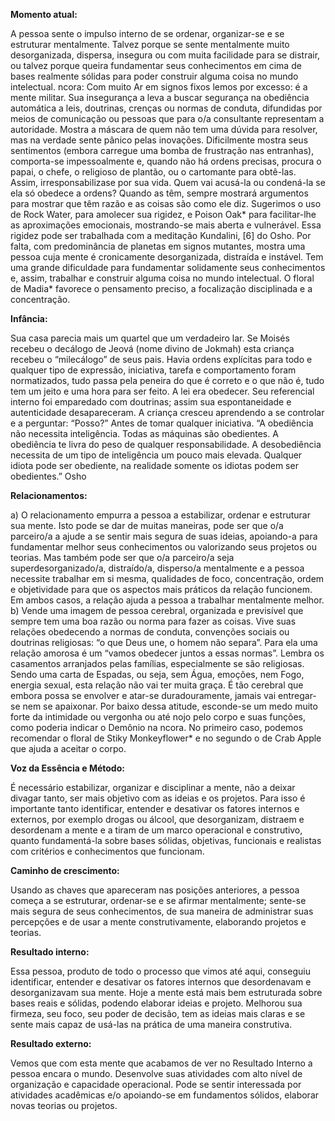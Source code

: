 **Momento atual:**

 A pessoa sente o impulso interno de se ordenar, organizar-se e se estruturar mentalmente. Talvez porque se sente mentalmente muito desorganizada, dispersa, insegura ou com muita facilidade para se distrair, ou talvez porque queira fundamentar seus conhecimentos em cima de bases realmente sólidas para poder construir alguma coisa no mundo intelectual.  ncora: Com muito Ar em signos fixos lemos por excesso: é a mente militar. Sua insegurança a leva a buscar segurança na obediência automática a leis, doutrinas, crenças ou normas de conduta, difundidas por meios de comunicação ou pessoas que para o/a consultante representam a autoridade. Mostra a máscara de quem não tem uma dúvida para resolver, mas na verdade sente pânico pelas inovações. Dificilmente mostra seus sentimentos (embora carregue uma bomba de frustração nas entranhas), comporta-se impessoalmente e, quando não há ordens precisas, procura o papai, o chefe, o religioso de plantão, ou o cartomante para obtê-las. Assim, irresponsabilizase por sua vida. Quem vai acusá-la ou condená-la se ela só obedece a ordens? Quando as têm, sempre mostrará argumentos para mostrar que têm razão e as coisas são como ele diz. Sugerimos o uso de Rock Water, para amolecer sua rigidez, e Poison Oak* para facilitar-lhe as aproximações emocionais, mostrando-se mais aberta e vulnerável. Essa rigidez pode ser trabalhada com a meditação Kundalini, [6] do Osho. Por falta, com predominância de planetas em signos mutantes, mostra uma pessoa cuja mente é cronicamente desorganizada, distraída e instável. Tem uma grande dificuldade para fundamentar solidamente seus conhecimentos e, assim, trabalhar e construir alguma coisa no mundo intelectual. O floral de Madia* favorece o pensamento preciso, a focalização disciplinada e a concentração. 


**Infância:**

 Sua casa parecia mais um quartel que um verdadeiro lar. Se Moisés recebeu o decálogo de Jeová (nome divino de Jokmah) esta criança recebeu o “milecálogo” de seus pais. Havia ordens explícitas para todo e qualquer tipo de expressão, iniciativa, tarefa e comportamento foram normatizados, tudo passa pela peneira do que é correto e o que não é, tudo tem um jeito e uma hora para ser feito. A lei era obedecer. Seu referencial interno foi emparedado com doutrinas; assim sua espontaneidade e autenticidade desapareceram. A criança cresceu aprendendo a se controlar e a perguntar: “Posso?” Antes de tomar qualquer iniciativa. “A obediência não necessita inteligência. Todas as máquinas são obedientes. A obediência te livra do peso de qualquer responsabilidade. A desobediência necessita de um tipo de inteligência um pouco mais elevada. Qualquer idiota pode ser obediente, na realidade somente os idiotas podem ser obedientes.” Osho 


**Relacionamentos:**

 a) O relacionamento empurra a pessoa a estabilizar, ordenar e estruturar sua mente. Isto pode se dar de muitas maneiras, pode ser que o/a parceiro/a a ajude a se sentir mais segura de suas ideias, apoiando-a para fundamentar melhor seus conhecimentos ou valorizando seus projetos ou teorias. Mas também pode ser que o/a parceiro/a seja superdesorganizado/a, distraído/a, disperso/a mentalmente e a pessoa necessite trabalhar em si mesma, qualidades de foco, concentração, ordem e objetividade para que os aspectos mais práticos da relação funcionem. Em ambos casos, a relação ajuda a pessoa a trabalhar mentalmente melhor. b) Vende uma imagem de pessoa cerebral, organizada e previsível que sempre tem uma boa razão ou norma para fazer as coisas. Vive suas relações obedecendo a normas de conduta, convenções sociais ou doutrinas religiosas: “o que Deus une, o homem não separa”. Para ela uma relação amorosa é um “vamos obedecer juntos a essas normas”. Lembra os casamentos arranjados pelas famílias, especialmente se são religiosas. Sendo uma carta de Espadas, ou seja, sem Água, emoções, nem Fogo, energia sexual, esta relação não vai ter muita graça. É tão cerebral que embora possa se envolver e atar-se duradouramente, jamais vai entregar-se nem se apaixonar. Por baixo dessa atitude, esconde-se um medo muito forte da intimidade ou vergonha ou até nojo pelo corpo e suas funções, como poderia indicar o Demônio na  ncora. No primeiro caso, podemos recomendar o floral de Stiky Monkeyflower* e no segundo o de Crab Apple que ajuda a aceitar o corpo. 


**Voz da Essência e Método:**

 É necessário estabilizar, organizar e disciplinar a mente, não a deixar divagar tanto, ser mais objetivo com as ideias e os projetos. Para isso é importante tanto identificar, entender e desativar os fatores internos e externos, por exemplo drogas ou álcool, que desorganizam, distraem e desordenam a mente e a tiram de um marco operacional e construtivo, quanto fundamentá-la sobre bases sólidas, objetivas, funcionais e realistas com critérios e conhecimentos que funcionam. 


**Caminho de crescimento:**

 Usando as chaves que apareceram nas posições anteriores, a pessoa começa a se estruturar, ordenar-se e se afirmar mentalmente; sente-se mais segura de seus conhecimentos, de sua maneira de administrar suas percepções e de usar a mente construtivamente, elaborando projetos e teorias. 


**Resultado interno:**

 Essa pessoa, produto de todo o processo que vimos até aqui, conseguiu identificar, entender e desativar os fatores internos que desordenavam e desorganizavam sua mente. Hoje a mente está mais bem estruturada sobre bases reais e sólidas, podendo elaborar ideias e projeto. Melhorou sua firmeza, seu foco, seu poder de decisão, tem as ideias mais claras e se sente mais capaz de usá-las na prática de uma maneira construtiva. 


**Resultado externo:**

 Vemos que com esta mente que acabamos de ver no Resultado Interno a pessoa encara o mundo. Desenvolve suas atividades com alto nível de organização e capacidade operacional. Pode se sentir interessada por atividades acadêmicas e/o apoiando-se em fundamentos sólidos, elaborar novas teorias ou projetos.
